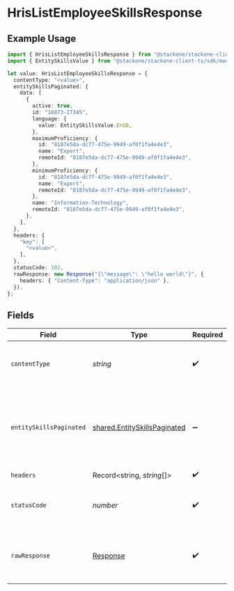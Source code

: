 # HrisListEmployeeSkillsResponse

## Example Usage

```typescript
import { HrisListEmployeeSkillsResponse } from "@stackone/stackone-client-ts/sdk/models/operations";
import { EntitySkillsValue } from "@stackone/stackone-client-ts/sdk/models/shared";

let value: HrisListEmployeeSkillsResponse = {
  contentType: "<value>",
  entitySkillsPaginated: {
    data: [
      {
        active: true,
        id: "16873-IT345",
        language: {
          value: EntitySkillsValue.EnGB,
        },
        maximumProficiency: {
          id: "8187e5da-dc77-475e-9949-af0f1fa4e4e3",
          name: "Expert",
          remoteId: "8187e5da-dc77-475e-9949-af0f1fa4e4e3",
        },
        minimumProficiency: {
          id: "8187e5da-dc77-475e-9949-af0f1fa4e4e3",
          name: "Expert",
          remoteId: "8187e5da-dc77-475e-9949-af0f1fa4e4e3",
        },
        name: "Information-Technology",
        remoteId: "8187e5da-dc77-475e-9949-af0f1fa4e4e3",
      },
    ],
  },
  headers: {
    "key": [
      "<value>",
    ],
  },
  statusCode: 102,
  rawResponse: new Response("{\"message\": \"hello world\"}", {
    headers: { "Content-Type": "application/json" },
  }),
};
```

## Fields

| Field                                                                               | Type                                                                                | Required                                                                            | Description                                                                         |
| ----------------------------------------------------------------------------------- | ----------------------------------------------------------------------------------- | ----------------------------------------------------------------------------------- | ----------------------------------------------------------------------------------- |
| `contentType`                                                                       | *string*                                                                            | :heavy_check_mark:                                                                  | HTTP response content type for this operation                                       |
| `entitySkillsPaginated`                                                             | [shared.EntitySkillsPaginated](../../../sdk/models/shared/entityskillspaginated.md) | :heavy_minus_sign:                                                                  | The skills related to the employee with the given identifier were retrieved.        |
| `headers`                                                                           | Record<string, *string*[]>                                                          | :heavy_check_mark:                                                                  | N/A                                                                                 |
| `statusCode`                                                                        | *number*                                                                            | :heavy_check_mark:                                                                  | HTTP response status code for this operation                                        |
| `rawResponse`                                                                       | [Response](https://developer.mozilla.org/en-US/docs/Web/API/Response)               | :heavy_check_mark:                                                                  | Raw HTTP response; suitable for custom response parsing                             |